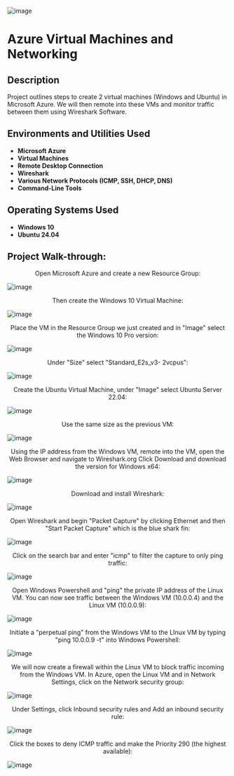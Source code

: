 ![image](https://github.com/user-attachments/assets/c1b13f10-8838-458c-bf5a-5dcb27a6831d)

<h1>Azure Virtual Machines and Networking</h1>


<h2>Description</h2>
Project outlines steps to create 2 virtual machines (Windows and Ubuntu) in Microsoft Azure.  We will then remote into these VMs and monitor traffic between them using Wireshark Software.  
<br />
<h2>Environments and Utilities Used</h2>

- <b>Microsoft Azure</b>
- <b>Virtual Machines</b>
- <b>Remote Desktop Connection</b> 
- <b>Wireshark</b>
- <b>Various Network Protocols (ICMP, SSH, DHCP, DNS)</b>
- <b>Command-Line Tools</b>

<h2>Operating Systems Used </h2>

- <b>Windows 10</b>
- <b>Ubuntu 24.04</b>

<h2>Project Walk-through:</h2>
<p align="center">
Open Microsoft Azure and create a new Resource Group:

![image](https://github.com/user-attachments/assets/1d872145-3304-4923-b00c-88348790c876)

<p align="center">
Then create the Windows 10 Virtual Machine:

![image](https://github.com/user-attachments/assets/010c9b23-0804-49ab-b013-02f21d5fadea)

<p align="center">
Place the VM in the Resource Group we just created and in "Image" select the Windows 10 Pro version:

![image](https://github.com/user-attachments/assets/ccbbd7fb-b030-4e94-a992-43c654a65607)

<p align="center">
Under "Size" select "Standard_E2s_v3- 2vcpus":

![image](https://github.com/user-attachments/assets/1adbbf65-9971-4a80-9114-ad201266d589)

<p align="center">
Create the Ubuntu Virtual Machine, under "Image" select Ubuntu Server 22.04:

![image](https://github.com/user-attachments/assets/26767201-54e4-40f6-9568-10eee37a0e36)

<p align="center">
Use the same size as the previous VM:

![image](https://github.com/user-attachments/assets/b18c87f0-a18c-4387-8502-32d7b65c5e0f)

<p align="center">
Using the IP address from the Windows VM, remote into the VM, open the Web Browser and navigate to Wireshark.org
Click Download and download the version for Windows x64:

![image](https://github.com/user-attachments/assets/26563736-56b5-4dfa-8432-67c34ac130a6)

<p align="center">
Download and install Wireshark:

![image](https://github.com/user-attachments/assets/893a954f-c9db-4c7c-b856-91f1c6f730c0)

<p align="center">
Open Wireshark and begin "Packet Capture" by clicking Ethernet and then "Start Packet Capture" which is the blue shark fin:

![image](https://github.com/user-attachments/assets/175bb5a4-e73e-410a-b711-91acd7c1fc0e)

<p align="center">
Click on the search bar and enter "icmp" to filter the capture to only ping traffic:

![image](https://github.com/user-attachments/assets/d9646037-bee9-4f52-a329-e07bb4aa2799)

<p align="center">
Open Windows Powershell and "ping" the private IP address of the Linux VM.  You can now see traffic between the Windows VM (10.0.0.4) and the Linux VM (10.0.0.9):

![image](https://github.com/user-attachments/assets/f67acd79-c6c9-4ac5-897c-b6a366bad431)

<p align="center">
Initiate a "perpetual ping" from the Windows VM to the LInux VM by typing "ping 10.0.0.9 -t" into Windows Powershell:

![image](https://github.com/user-attachments/assets/82fa0343-0c39-4479-8ff2-679657148a28)

<p align="center">
We will now create a firewall within the Linux VM to block traffic incoming from the Windows VM.  In Azure, open the Linux VM and in Network Settings, click on the Network security group:

![image](https://github.com/user-attachments/assets/cf07894d-6645-4faa-8072-00cbb37073db)

<p align="center">
Under Settings, click Inbound security rules and Add an inbound security rule:

![image](https://github.com/user-attachments/assets/93870e4c-154b-438b-a9f4-267da5eda5b3)

<p align="center">
Click the boxes to deny ICMP traffic and make the Priority 290 (the highest available):

![image](https://github.com/user-attachments/assets/ac4fbfcb-f17e-41a9-aeca-52a2d88b7822)

<p align="circles">








